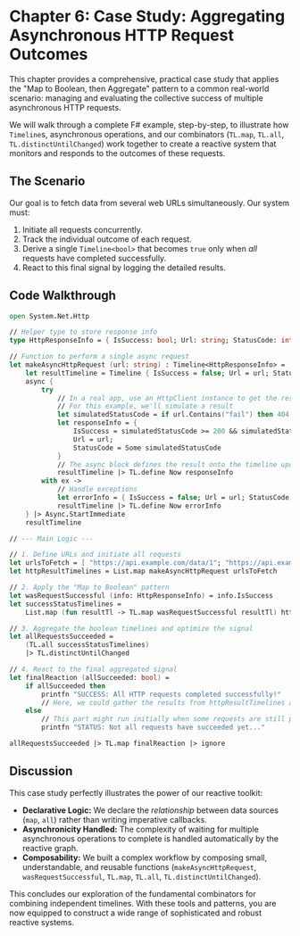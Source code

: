 # Chapter 6: Case Study: Aggregating Asynchronous HTTP Request Outcomes

This chapter provides a comprehensive, practical case study that applies the "Map to Boolean, then Aggregate" pattern to a common real-world scenario: managing and evaluating the collective success of multiple asynchronous HTTP requests.

We will walk through a complete F# example, step-by-step, to illustrate how `Timeline`s, asynchronous operations, and our combinators (`TL.map`, `TL.all`, `TL.distinctUntilChanged`) work together to create a reactive system that monitors and responds to the outcomes of these requests.

## The Scenario

Our goal is to fetch data from several web URLs simultaneously. Our system must:

1.  Initiate all requests concurrently.
2.  Track the individual outcome of each request.
3.  Derive a single `Timeline<bool>` that becomes `true` only when *all* requests have completed successfully.
4.  React to this final signal by logging the detailed results.

## Code Walkthrough

```fsharp
open System.Net.Http

// Helper type to store response info
type HttpResponseInfo = { IsSuccess: bool; Url: string; StatusCode: int option }

// Function to perform a single async request
let makeAsyncHttpRequest (url: string) : Timeline<HttpResponseInfo> =
    let resultTimeline = Timeline { IsSuccess = false; Url = url; StatusCode = None }
    async {
        try
            // In a real app, use an HttpClient instance to get the response
            // For this example, we'll simulate a result
            let simulatedStatusCode = if url.Contains("fail") then 404 else 200
            let responseInfo = {
                IsSuccess = simulatedStatusCode >= 200 && simulatedStatusCode < 300;
                Url = url;
                StatusCode = Some simulatedStatusCode
            }
            // The async block defines the result onto the timeline upon completion
            resultTimeline |> TL.define Now responseInfo
        with ex ->
            // Handle exceptions
            let errorInfo = { IsSuccess = false; Url = url; StatusCode = None }
            resultTimeline |> TL.define Now errorInfo
    } |> Async.StartImmediate
    resultTimeline

// --- Main Logic ---

// 1. Define URLs and initiate all requests
let urlsToFetch = [ "https://api.example.com/data/1"; "https://api.example.com/data/2" ]
let httpResultTimelines = List.map makeAsyncHttpRequest urlsToFetch

// 2. Apply the "Map to Boolean" pattern
let wasRequestSuccessful (info: HttpResponseInfo) = info.IsSuccess
let successStatusTimelines =
    List.map (fun resultTl -> TL.map wasRequestSuccessful resultTl) httpResultTimelines

// 3. Aggregate the boolean timelines and optimize the signal
let allRequestsSucceeded =
    (TL.all successStatusTimelines)
    |> TL.distinctUntilChanged

// 4. React to the final aggregated signal
let finalReaction (allSucceeded: bool) =
    if allSucceeded then
        printfn "SUCCESS: All HTTP requests completed successfully!"
        // Here, we could gather the results from httpResultTimelines and process them
    else
        // This part might run initially when some requests are still pending
        printfn "STATUS: Not all requests have succeeded yet..."

allRequestsSucceeded |> TL.map finalReaction |> ignore
```

## Discussion

This case study perfectly illustrates the power of our reactive toolkit:

* **Declarative Logic:** We declare the *relationship* between data sources (`map`, `all`) rather than writing imperative callbacks.
* **Asynchronicity Handled:** The complexity of waiting for multiple asynchronous operations to complete is handled automatically by the reactive graph.
* **Composability:** We built a complex workflow by composing small, understandable, and reusable functions (`makeAsyncHttpRequest`, `wasRequestSuccessful`, `TL.map`, `TL.all`, `TL.distinctUntilChanged`).

This concludes our exploration of the fundamental combinators for combining independent timelines. With these tools and patterns, you are now equipped to construct a wide range of sophisticated and robust reactive systems.
